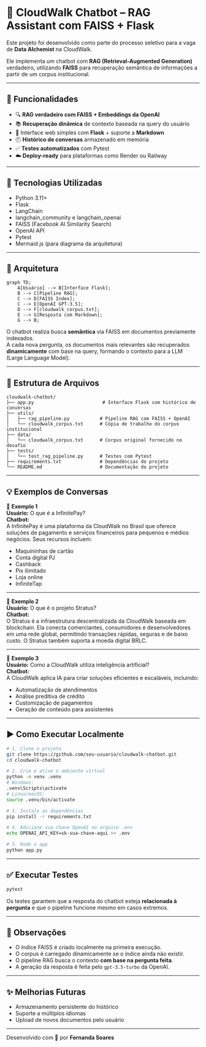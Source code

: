 # 🤖 CloudWalk Chatbot – RAG Assistant com FAISS + Flask

Este projeto foi desenvolvido como parte do processo seletivo para a vaga de **Data Alchemist** na CloudWalk.

Ele implementa um chatbot com **RAG (Retrieval-Augmented Generation)** verdadeiro, utilizando **FAISS** para recuperação semântica de informações a partir de um corpus institucional.

---

## 🚀 Funcionalidades

- 🔍 **RAG verdadeiro com FAISS + Embeddings da OpenAI**
- 📚 **Recuperação dinâmica** de contexto baseada na query do usuário
- 💬 Interface web simples com **Flask** + suporte a **Markdown**
- 🕘 **Histórico de conversas** armazenado em memória
- ✅ **Testes automatizados** com Pytest
- ☁️ **Deploy-ready** para plataformas como Render ou Railway

---

## 🧠 Tecnologias Utilizadas

- Python 3.11+
- Flask
- LangChain
- langchain_community e langchain_openai
- FAISS (Facebook AI Similarity Search)
- OpenAI API
- Pytest
- Mermaid.js (para diagrama da arquitetura)

---

## 🧩 Arquitetura

```mermaid
graph TD;
    A[Usuário] --> B[Interface Flask];
    B --> C[Pipeline RAG];
    C --> D[FAISS Index];
    C --> E[OpenAI GPT-3.5];
    D --> F[cloudwalk_corpus.txt];
    E --> G[Resposta com Markdown];
    G --> B;
```

O chatbot realiza busca **semântica** via FAISS em documentos previamente indexados.  
A cada nova pergunta, os documentos mais relevantes são recuperados **dinamicamente** com base na query, formando o contexto para a LLM (Large Language Model).

---

## 📁 Estrutura de Arquivos

```
cloudwalk-chatbot/
├── app.py                         # Interface Flask com histórico de conversas
├── utils/
│   ├── rag_pipeline.py           # Pipeline RAG com FAISS + OpenAI
│   └── cloudwalk_corpus.txt      # Cópia de trabalho do corpus institucional
├── data/
│   └── cloudwalk_corpus.txt      # Corpus original fornecido no desafio
├── tests/
│   └── test_rag_pipeline.py      # Testes com Pytest
├── requirements.txt              # Dependências do projeto
└── README.md                     # Documentação do projeto
```

---

## 💡 Exemplos de Conversas

🔹 **Exemplo 1**  
**Usuário:** O que é a InfinitePay?  
**Chatbot:**  
A InfinitePay é uma plataforma da CloudWalk no Brasil que oferece soluções de pagamento e serviços financeiros para pequenos e médios negócios. Seus recursos incluem:

- Maquininhas de cartão  
- Conta digital PJ  
- Cashback  
- Pix ilimitado  
- Loja online  
- InfiniteTap  

---

🔹 **Exemplo 2**  
**Usuário:** O que é o projeto Stratus?  
**Chatbot:**  
O Stratus é a infraestrutura descentralizada da CloudWalk baseada em blockchain. Ela conecta comerciantes, consumidores e desenvolvedores em uma rede global, permitindo transações rápidas, seguras e de baixo custo. O Stratus também suporta a moeda digital BRLC.

---

🔹 **Exemplo 3**  
**Usuário:** Como a CloudWalk utiliza inteligência artificial?  
**Chatbot:**  
A CloudWalk aplica IA para criar soluções eficientes e escaláveis, incluindo:

- Automatização de atendimentos  
- Análise preditiva de crédito  
- Customização de pagamentos  
- Geração de conteúdo para assistentes  

---

## ▶️ Como Executar Localmente

```bash
# 1. Clone o projeto
git clone https://github.com/seu-usuario/cloudwalk-chatbot.git
cd cloudwalk-chatbot

# 2. Crie e ative o ambiente virtual
python -m venv .venv
# Windows:
.venv\Scripts\activate
# Linux/macOS:
source .venv/bin/activate

# 3. Instale as dependências
pip install -r requirements.txt

# 4. Adicione sua chave OpenAI no arquivo .env
echo OPENAI_API_KEY=sk-sua-chave-aqui >> .env

# 5. Rode o app
python app.py
```

---

## ✅ Executar Testes

```bash
pytest
```

Os testes garantem que a resposta do chatbot esteja **relacionada à pergunta** e que o pipeline funcione mesmo em casos extremos.

---

## 📌 Observações

- O índice FAISS é criado localmente na primeira execução.
- O corpus é carregado dinamicamente se o índice ainda não existir.
- O pipeline RAG busca o contexto **com base na pergunta feita**.
- A geração da resposta é feita pelo `gpt-3.5-turbo` da OpenAI.

---

## ✨ Melhorias Futuras

- Armazenamento persistente do histórico  
- Suporte a múltiplos idiomas  
- Upload de novos documentos pelo usuário  

---

Desenvolvido com 💜 por **Fernanda Soares**